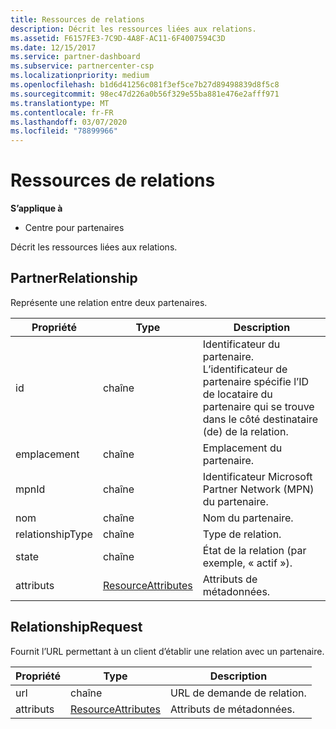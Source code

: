 ```yaml
---
title: Ressources de relations
description: Décrit les ressources liées aux relations.
ms.assetid: F6157FE3-7C9D-4A8F-AC11-6F4007594C3D
ms.date: 12/15/2017
ms.service: partner-dashboard
ms.subservice: partnercenter-csp
ms.localizationpriority: medium
ms.openlocfilehash: b1d6d41256c081f3ef5ce7b27d89498839d8f5c8
ms.sourcegitcommit: 98ec47d226a0b56f329e55ba881e476e2afff971
ms.translationtype: MT
ms.contentlocale: fr-FR
ms.lasthandoff: 03/07/2020
ms.locfileid: "78899966"
---
```

# <a name="relationships-resources"></a>Ressources de relations


**S’applique à**

- Centre pour partenaires

Décrit les ressources liées aux relations.

## <a name="span-idpartnerrelationshipspan-idpartnerrelationshipspan-idpartnerrelationshippartnerrelationship"></a><span id="PartnerRelationship"/><span id="partnerrelationship"/><span id="PARTNERRELATIONSHIP"/>PartnerRelationship


Représente une relation entre deux partenaires.

| Propriété         | Type                                                           | Description                                                                                                                                    |
|------------------|----------------------------------------------------------------|------------------------------------------------------------------------------------------------------------------------------------------------|
| id               | chaîne                                                         | Identificateur du partenaire. L’identificateur de partenaire spécifie l’ID de locataire du partenaire qui se trouve dans le côté destinataire (de) de la relation. |
| emplacement         | chaîne                                                         | Emplacement du partenaire.                                                                                                                   |
| mpnId            | chaîne                                                         | Identificateur Microsoft Partner Network (MPN) du partenaire.                                                                                 |
| nom             | chaîne                                                         | Nom du partenaire.                                                                                                                       |
| relationshipType | chaîne                                                         | Type de relation.                                                                                                                      |
| state            | chaîne                                                         | État de la relation (par exemple, « actif »).                                                                                                 |
| attributs       | [ResourceAttributes](utility-resources.md#resourceattributes) | Attributs de métadonnées.                                                                                                                       |

 

## <a name="span-idrelationshiprequestspan-idrelationshiprequestspan-idrelationshiprequestrelationshiprequest"></a><span id="RelationshipRequest"/><span id="relationshiprequest"/><span id="RELATIONSHIPREQUEST"/>RelationshipRequest


Fournit l’URL permettant à un client d’établir une relation avec un partenaire.

| Propriété   | Type                                                           | Description                   |
|------------|----------------------------------------------------------------|-------------------------------|
| url        | chaîne                                                         | URL de demande de relation. |
| attributs | [ResourceAttributes](utility-resources.md#resourceattributes) | Attributs de métadonnées.      |

 

 

 




